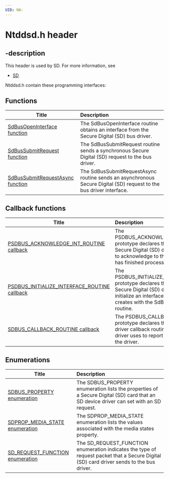 ```yaml
---
UID: NA:
---
```


# Ntddsd.h header

## -description

This header is used by SD. For more information, see
- [SD](../_SD/index.md)

Ntddsd.h contain these programming interfaces:


## Functions

| Title   | Description   |
| ---- |:---- |
| [SdBusOpenInterface function](nf-ntddsd-sdbusopeninterface.md) | The SdBusOpenInterface routine obtains an interface from the Secure Digital (SD) bus driver. |
| [SdBusSubmitRequest function](nf-ntddsd-sdbussubmitrequest.md) | The SdBusSubmitRequest routine sends a synchronous Secure Digital (SD) request to the bus driver. |
| [SdBusSubmitRequestAsync function](nf-ntddsd-sdbussubmitrequestasync.md) | The SdBusSubmitRequestAsync routine sends an asynchronous Secure Digital (SD) request to the bus driver interface. |

## Callback functions

| Title   | Description   |
| ---- |:---- |
| [PSDBUS_ACKNOWLEDGE_INT_ROUTINE callback](nc-ntddsd-psdbus_acknowledge_int_routine.md) | The PSDBUS_ACKNOWLEDGE_INT_ROUTINE prototype declares the routine that a Secure Digital (SD) device driver must call to acknowledge to the bus driver that it has finished processing the interrupt. |
| [PSDBUS_INITIALIZE_INTERFACE_ROUTINE callback](nc-ntddsd-psdbus_initialize_interface_routine.md) | The PSDBUS_INITIALIZE_INTERFACE_ROUTINE prototype declares the routine that a Secure Digital (SD) device driver uses to initialize an interface instance that it creates with the SdBusOpenInterface routine. |
| [SDBUS_CALLBACK_ROUTINE callback](nc-ntddsd-sdbus_callback_routine.md) | The PSDBUS_CALLBACK_ROUTINE prototype declares the Secure Digital (SD) driver callback routine that the SD bus driver uses to report device interrupts to the driver. |

## Enumerations

| Title   | Description   |
| ---- |:---- |
| [SDBUS_PROPERTY enumeration](ne-ntddsd-sdbus_property.md) | The SDBUS_PROPERTY enumeration lists the properties of a Secure Digital (SD) card that an SD device driver can set with an SD request. |
| [SDPROP_MEDIA_STATE enumeration](ne-ntddsd-sdprop_media_state.md) | The SDPROP_MEDIA_STATE enumeration lists the values associated with the media states property. |
| [SD_REQUEST_FUNCTION enumeration](ne-ntddsd-sd_request_function.md) | The SD_REQUEST_FUNCTION enumeration indicates the type of request packet that a Secure Digital (SD) card driver sends to the bus driver. |
